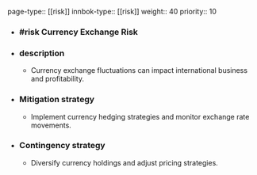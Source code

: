 page-type:: [[risk]]
innbok-type:: [[risk]]
weight:: 40
priority:: 10
- ### #risk Currency Exchange Risk
- ### description
  - Currency exchange fluctuations can impact international business and profitability.
- ### Mitigation strategy
  - Implement currency hedging strategies and monitor exchange rate movements.
- ### Contingency strategy
  - Diversify currency holdings and adjust pricing strategies.


